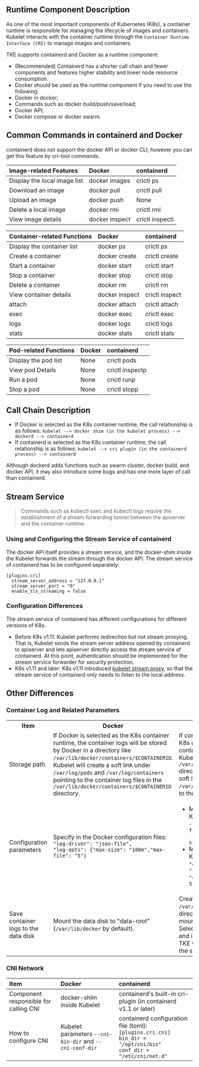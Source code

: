 ## Runtime Component Description
As one of the most important components of Kubernetes (K8s), a container runtime is responsible for managing the lifecycle of images and containers. Kubelet interacts with the container runtime through the `Container Runtime Interface (CRI)` to manage images and containers.

TKE supports containerd and Docker as a runtime component:
- (Recommended) Containerd has a shorter call chain and fewer components and features higher stability and lower node resource consumption.
- Docker should be used as the runtime component if you need to use the following:
 - Docker in docker;
 - Commands such as docker build/push/save/load;
 - Docker API;
 - Docker compose or docker swarm.

## Common Commands in containerd and Docker
containerd does not support the docker API or docker CLI, however you can get this feature by cri-tool commands.

| Image-related Features | Docker | containerd |
| :--------------- | :------------- | :-------------- |
| Display the local image list | docker images | crictl ps |
| Download an image | docker pull | crictl pull |
| Upload an image | docker push | None |
| Delete a local image | docker rmi | crictl rmi |
| View image details | docker inspect | crictl inspecti |



| Container-related Functions | Docker | containerd |
| :----------- | :------------- | :------------- |
| Display the container list | docker ps | crictl ps |
| Create a container | docker create | crictl create |
| Start a container | docker start | crictl start |
| Stop a container | docker stop | crictl stop |
| Delete a container | docker rm | crictl rm |
| View container details | docker inspect | crictl inspect |
| attach       | docker attach  | crictl attach  |
| exec         | docker exec    | crictl exec    |
| logs         | docker logs    | crictl logs    |
| stats        | docker stats   | crictl stats   |


| Pod-related Functions | Docker | containerd |
| :------------ | :----- | :-------------- |
| Display the pod list | None | crictl pods |
| View pod Details | None | crictl inspectp |
| Run a pod | None | crictl runp |
| Stop a pod | None | crictl stopp |

## Call Chain Description
- If Docker is selected as the K8s container runtime, the call relationship is as follows:
`kubelet --> docker shim (in the kubelet process) --> dockerd --> containerd`
- If containerd is selected as the K8s container runtime, the call relationship is as follows:
`kubelet --> cri plugin (in the containerd process) --> containerd`

Although dockerd adds functions such as swarm cluster, docker build, and docker API, it may also introduce some bugs and has one more layer of call than containerd.


## Stream Service
>Commands such as kubectl exec and kubectl logs require the establishment of a stream forwarding tunnel between the apiserver and the container runtime.
>

### Using and Configuring the Stream Service of containerd
The docker API itself provides a stream service, and the docker-shim inside the Kubelet forwards the stream through the docker API.
The stream service of containerd has to be configured separately:
```
[plugins.cri]
  stream_server_address = "127.0.0.1"
  stream_server_port = "0"
  enable_tls_streaming = false
```

### Configuration Differences
The stream service of containerd has different configurations for different versions of K8s.
- Before K8s v1.11:
Kubelet performs redirection but not stream proxying. That is, Kubelet sends the stream server address opened by containerd to apiserver and lets apiserver directly access the stream service of containerd. At this point, authentication should be implemented for the stream service forwarder for security protection.
- K8s v1.11 and later: 
 K8s v1.11 introduced [kubelet stream proxy](https://github.com/kubernetes/kubernetes/pull/64006), so that the stream service of containerd only needs to listen to the local address.

## Other Differences
### Container Log and Related Parameters

<table>
	<tr>
	<th style="width:10%;">Item</th>
	<th>Docker</th>
	<th>containerd</th>
	</tr>
	<tr>
		<td>Storage path</td>
		<td>
	If Docker is selected as the K8s container runtime, the container logs will be stored by Docker in a directory like <code>/var/lib/docker/containers/$CONTAINERID</code>. Kubelet will create a soft link under <code>/var/log/pods</code> and <code>/var/log/containers</code> pointing to the container log files in the <code>/var/lib/docker/containers/$CONTAINERID</code> directory.
		</td>
		<td>
		If containerd is selected as the K8s container runtime, the container logs will be stored by Kubelet in the <code>/var/log/pods/$CONTAINER_NAME</code> directory, which will create a soft link under <code>/var/log/containers</code> pointing to the log files.            
		</td>
	</tr>
	<tr>
		<td>Configuration parameters</td>
		<td>
		Specify in the Docker configuration files:
		<br>    <code>"log-driver": "json-file",</code> 
		<br>    <code>"log-opts": {"max-size": "100m","max-file": "5"}</code>
		</td>
		<td>
		<ul>
		<li>
		Method 1: Specify in the Kubelet parameters: <br> <code>--container-log-max-files=5<br> --container-log-max-size="100Mi"</code> <br>
		</li>
		<li>Method 2: Specify in KubeletConfiguration: <br>    <code>"containerLogMaxSize": "100Mi",</code><br>    <code>"containerLogMaxFiles": 5, </code>
		</li>
		</ul>
		</td>
	</tr>
	<tr>
	<td>Save container logs to the data disk</td>
	<td>Mount the data disk to "data-root" (<code>/var/lib/docker</code> by default).</td>
	<td>Create a soft link <code>/var/log/pods</code> to point to a directory under the data disk mount point. <br>Selecting "Store containers and images in the data disk" in TKE will automatically create the soft link <code>/var/log/pods</code>.
	</td>
	</tr>
</table>


### CNI Network
| Item | Docker | containerd |
| :------------- | :----------------------------------------------------------- | :----------------------------------------------------------- |
| Component responsible for calling CNI | docker-shim inside Kubelet | containerd's built-in cri-plugin (in containerd v1.1 or later) |
| How to configure CNI | Kubelet parameters <code>--cni-bin-dir</code> and <code>--cni-conf-dir</code> | containerd configuration file (toml): <br> <code>[plugins.cri.cni]</code><br>    <code>bin\_dir = "/opt/cni/bin"</code><br>    <code>conf\_dir = "/etc/cni/net.d"</code> |